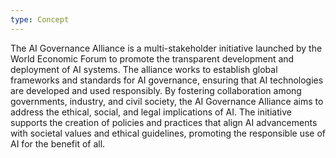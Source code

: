 ```yaml
---
type: Concept
---
```


The AI Governance Alliance is a multi-stakeholder initiative launched by the World Economic Forum to promote the transparent development and deployment of AI systems. The alliance works to establish global frameworks and standards for AI governance, ensuring that AI technologies are developed and used responsibly. By fostering collaboration among governments, industry, and civil society, the AI Governance Alliance aims to address the ethical, social, and legal implications of AI. The initiative supports the creation of policies and practices that align AI advancements with societal values and ethical guidelines, promoting the responsible use of AI for the benefit of all.